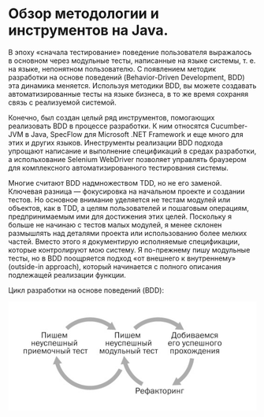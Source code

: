 # Обзор методологии и инструментов на Java.

В эпоху «сначала тестирование» поведение пользователя выражалось в основном через модульные тесты, написанные на языке системы, т. е. на языке, непонятном пользователю. С появлением методик разработки на основе поведений (Behavior-Driven Development, BDD) эта динамика меняется. Используя методики BDD, вы можете создавать автоматизированные тесты на языке бизнеса, в то же время сохраняя связь с реализуемой системой.

Конечно, был создан целый ряд инструментов, помогающих реализовать BDD в процессе разработки. К ним относятся Cucumber-JVM в Java, SpecFlow для Microsoft .NET Framework и еще много для этих и других языков. Инеструменты реализации BDD подхода упрощают написание и выполнение спецификаций в средах разработки, а испольхование Selenium WebDriver позволяет управлять браузером для комплексного автоматизированного тестирования системы.

Многие считают BDD надмножеством TDD, но не его заменой. Ключевая разница — фокусировка на начальном проекте и создании тестов. Но основное внимание уделяется не тестам модулей или объектов, как в TDD, а целям пользователей и пошаговым операциям, предпринимаемым ими для достижения этих целей. Поскольку я больше не начинаю с тестов малых модулей, я менее склонен размышлять над деталями проекта или использованию более мелких частей. Вместо этого я документирую исполняемые спецификации, которые контролируют мою систему. Я по-прежнему пишу модульные тесты, но в BDD поощряется подход «от внешнего к внутреннему» (outside-in approach), который начинается с полного описания подлежащей реализации функции.

Цикл разработки на основе поведений (BDD):

![](../resources/BDD.png)